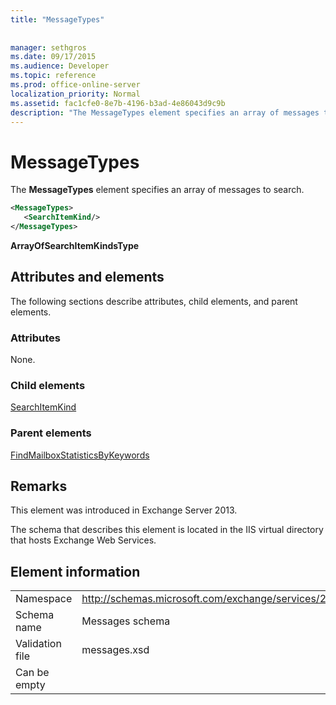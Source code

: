 ```yaml
---
title: "MessageTypes"
 
 
manager: sethgros
ms.date: 09/17/2015
ms.audience: Developer
ms.topic: reference
ms.prod: office-online-server
localization_priority: Normal
ms.assetid: fac1cfe0-8e7b-4196-b3ad-4e86043d9c9b
description: "The MessageTypes element specifies an array of messages to search."
---
```


# MessageTypes

The **MessageTypes** element specifies an array of messages to search. 
  
```XML
<MessageTypes>
   <SearchItemKind/>
</MessageTypes>
```

 **ArrayOfSearchItemKindsType**
## Attributes and elements

The following sections describe attributes, child elements, and parent elements.
  
### Attributes

None.
  
### Child elements

[SearchItemKind](searchitemkind.md)
  
### Parent elements

[FindMailboxStatisticsByKeywords](findmailboxstatisticsbykeywords.md)
  
## Remarks

This element was introduced in Exchange Server 2013.
  
The schema that describes this element is located in the IIS virtual directory that hosts Exchange Web Services.
  
## Element information

|||
|:-----|:-----|
|Namespace  <br/> |http://schemas.microsoft.com/exchange/services/2006/messages  <br/> |
|Schema name  <br/> |Messages schema  <br/> |
|Validation file  <br/> |messages.xsd  <br/> |
|Can be empty  <br/> ||
   


